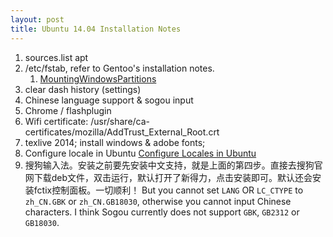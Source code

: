 ```yaml
---
layout: post
title: Ubuntu 14.04 Installation Notes
---
```


1. sources.list apt
2. /etc/fstab, refer to Gentoo's installation notes.
    1. [MountingWindowsPartitions](https://help.ubuntu.com/community/MountingWindowsPartitions)
3. clear dash history (settings)
4. Chinese language support & sogou input
5. Chrome / flashplugin
6. Wifi certificate: /usr/share/ca-certificates/mozilla/AddTrust_External_Root.crt
7. texlive 2014; install windows & adobe fonts;
8. Configure locale in Ubuntu [Configure Locales in Ubuntu](https://www.thomas-krenn.com/en/wiki/Configure_Locales_in_Ubuntu)
8. 搜狗输入法。安装之前要先安装中文支持，就是上面的第四步。直接去搜狗官网下载deb文件，双击运行，默认打开了新得力，点击安装即可。默认还会安装fctix控制面板。一切顺利！ But you cannot set `LANG` OR `LC_CTYPE` to `zh_CN.GBK` or `zh_CN.GB18030`, otherwise you cannot input Chinese characters. I think Sogou currently does not support `GBK`, `GB2312` or `GB18030`.
